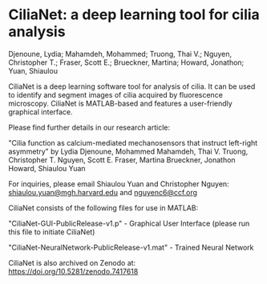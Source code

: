 # CiliaNet: a deep learning tool for cilia analysis
 Djenoune, Lydia; Mahamdeh, Mohammed; Truong, Thai V.; Nguyen, Christopher T.; Fraser, Scott E.; Brueckner, Martina; Howard, Jonathon;   Yuan, Shiaulou

CiliaNet is a deep learning software tool for analysis of cilia. It can be used to identify and segment images of cilia acquired by fluorescence microscopy. CiliaNet is MATLAB-based and features a user-friendly graphical interface.

Please find further details in our research article:

"Cilia function as calcium-mediated mechanosensors that instruct left-right asymmetry" by Lydia Djenoune, Mohammed Mahamdeh, Thai V. Truong, Christopher T. Nguyen, Scott E. Fraser, Martina Brueckner, Jonathon Howard, Shiaulou Yuan

For inquiries, please email Shiaulou Yuan and Christopher Nguyen: shiaulou.yuan@mgh.harvard.edu and nguyenc6@ccf.org

 

CiliaNet consists of the following files for use in MATLAB:

"CiliaNet-GUI-PublicRelease-v1.p" - Graphical User Interface (please run this file to initiate CiliaNet)

"CiliaNet-NeuralNetwork-PublicRelease-v1.mat" - Trained Neural Network



CiliaNet is also archived on Zenodo at: https://doi.org/10.5281/zenodo.7417618
